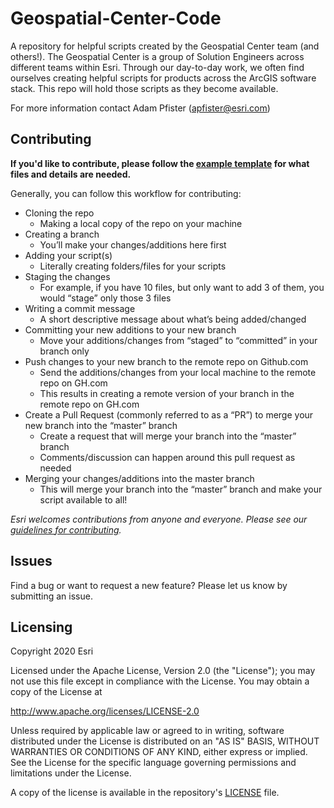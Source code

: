 # Geospatial-Center-Code

A repository for helpful scripts created by the Geospatial Center team (and others!). The Geospatial Center is a group of Solution Engineers across different teams within Esri. Through our day-to-day work, we often find ourselves creating helpful scripts for products across the ArcGIS software stack. This repo will hold those scripts as they become available.

For more information contact Adam Pfister ([apfister@esri.com](apfister@esri.com))

## Contributing

**If you'd like to contribute, please follow the [example template](https://github.com/Esri/Geospatial-Center-Code/issues/2) for what files and details are needed.**

Generally, you can follow this workflow for contributing:

- Cloning the repo
  - Making a local copy of the repo on your machine
- Creating a branch
  - You’ll make your changes/additions here first
- Adding your script(s)
  - Literally creating folders/files for your scripts
- Staging the changes
  - For example, if you have 10 files, but only want to add 3 of them, you would “stage” only those 3 files
- Writing a commit message
  - A short descriptive message about what’s being added/changed
- Committing your new additions to your new branch
  - Move your additions/changes from “staged” to “committed” in your branch only
- Push changes to your new branch to the remote repo on Github.com
  - Send the additions/changes from your local machine to the remote repo on GH.com
  - This results in creating a remote version of your branch in the remote repo on GH.com
- Create a Pull Request (commonly referred to as a “PR”) to merge your new branch into the “master” branch
  - Create a request that will merge your branch into the “master” branch
  - Comments/discussion can happen around this pull request as needed
- Merging your changes/additions into the master branch
  - This will merge your branch into the “master” branch and make your script available to all!

_Esri welcomes contributions from anyone and everyone. Please see our [guidelines for contributing](https://github.com/esri/contributing)._

## Issues

Find a bug or want to request a new feature? Please let us know by submitting an issue.

## Licensing

Copyright 2020 Esri

Licensed under the Apache License, Version 2.0 (the "License");
you may not use this file except in compliance with the License.
You may obtain a copy of the License at

http://www.apache.org/licenses/LICENSE-2.0

Unless required by applicable law or agreed to in writing, software
distributed under the License is distributed on an "AS IS" BASIS,
WITHOUT WARRANTIES OR CONDITIONS OF ANY KIND, either express or implied.
See the License for the specific language governing permissions and
limitations under the License.

A copy of the license is available in the repository's [LICENSE](LICENSE.txt) file.
